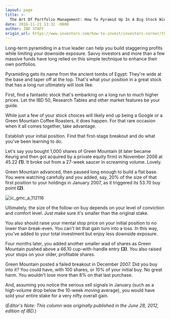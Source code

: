 ```yaml
---
layout: page
title: >-
  The Art Of Portfolio Management: How To Pyramid Up In A Big Stock Winner
date: 2016-11-21 13:32 -0800
author: IBD STAFF
origin_url: https://www.investors.com/how-to-invest/investors-corner/the-art-of-portfolio-management-how-to-pyramid-up-in-a-big-stock-winner/
---
```


Long-term pyramiding in a true leader can help you build staggering profits while limiting your downside exposure. Savvy investors and more than a few massive funds have long relied on this simple technique to enhance their own portfolios.

Pyramiding gets its name from the ancient tombs of Egypt: They're wide at the base and taper off at the top. That's what your position in a great stock that has a long run ultimately will look like.

First, find a fantastic stock that's embarking on a long run to much higher prices. Let the IBD 50, Research Tables and other market features be your guide.

While just a few of your stock choices will likely end up being a Google or a Green Mountain Coffee Roasters, it does happen. For that rare occasion when it all comes together, take advantage.

Establish your initial position. Find that first-stage breakout and do what you've been learning to do.

Let's say you bought 1,000 shares of Green Mountain (it later became Keurig and then got acquired by a private equity firm) in November 2006 at 45.22 **(1)**. It broke out from a 27-week saucer in screaming volume. Lovely.

Green Mountain advanced, then paused long enough to build a flat base. You were watching carefully and you added, say, 20% of the size of that first position to your holdings in January 2007, as it triggered its 53.70 buy point **(2)**.

![ic_gmc_a_112116](https://www.investors.com/wp-content/uploads/2016/11/IC_GMC_A_112116-300x158.png)

Ultimately, the size of the follow-on buy depends on your level of conviction and comfort level. Just make sure it's smaller than the original stake.

You also should raise your mental stop price on your initial position to no lower than break-even. You can't let that gain turn into a loss. In this way, you've added to your total investment but enjoy less downside exposure.

Four months later, you added another smaller wad of shares as Green Mountain pushed above a 66.10 cup-with-handle entry **(3)**. You also raised your stops on your older, profitable shares.

Green Mountain posted a failed breakout in December 2007. Did you buy into it? You could have, with 100 shares, or 10% of your initial buy. No great harm. You wouldn't lose more than 8% on that last purchase.

And, assuming you notice the serious sell signals in January (such as a high-volume drop below the 10-week moving average), you would have sold your entire stake for a very nifty overall gain.

(_Editor's Note: This column was originally published in the June 28, 2012, edition of IBD._)
